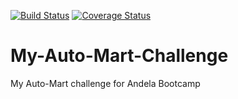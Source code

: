 [![Build Status](https://travis-ci.org/Uzoamaka126/My-Auto-Mart-Challenge.svg?branch=develop)](https://travis-ci.org/Uzoamaka126/My-Auto-Mart-Challenge)
[![Coverage Status](https://coveralls.io/repos/github/Uzoamaka126/My-Auto-Mart-Challenge/badge.svg)](https://coveralls.io/github/Uzoamaka126/My-Auto-Mart-Challenge)


# My-Auto-Mart-Challenge

My Auto-Mart challenge for Andela Bootcamp

